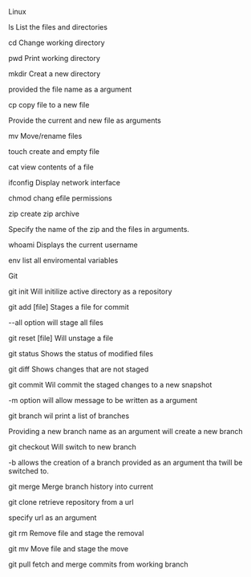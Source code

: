 Linux

ls  List the files and directories

cd Change working directory

pwd Print working directory

mkdir Creat a new directory

provided the file name as a argument

cp copy file to a new file

Provide the current and new file as arguments

mv Move/rename files

touch create and empty file

cat view contents of a file

ifconfig Display network interface

chmod chang efile permissions 

zip create zip archive

Specify the name of the zip and the files in arguments.

whoami Displays the current username

env list all enviromental variables

Git

git init Will initilize active directory as a repository

git add \[file\] Stages a file for commit

--all option will stage all files

git reset \[file\] Will unstage a file

git status Shows the status of modified files 

git diff Shows changes that are not staged

git commit Wil commit the staged changes to a new snapshot

-m option will allow message to be written as a argument

git branch wil print a list of branches

Providing a new branch name as an argument will create a new branch

git checkout Will switch to new branch

-b allows the creation of a branch provided as an argument tha twill be switched to.

git merge Merge branch history into current

git clone retrieve repository from a url

specify url as an argument

git rm Remove file and stage the removal

git mv Move file and stage the move

git pull fetch and merge commits from working branch 

